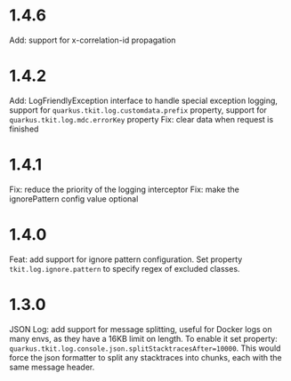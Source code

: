 # 1.4.6 

Add: support for x-correlation-id propagation

# 1.4.2

Add: LogFriendlyException interface to handle special exception logging, support for `quarkus.tkit.log.customdata.prefix` property, support for `quarkus.tkit.log.mdc.errorKey` property
Fix: clear data when request is finished

# 1.4.1

Fix: reduce the priority of the logging interceptor
Fix: make the ignorePattern config value optional

# 1.4.0

Feat: add support for ignore pattern configuration. Set property `tkit.log.ignore.pattern` to specify regex of excluded classes.
# 1.3.0

JSON Log: add support for message splitting, useful for Docker logs on many envs, as they have a 16KB limit on length.
To enable it set property: `quarkus.tkit.log.console.json.splitStacktracesAfter=10000`. This would force the json formatter to split any stacktraces into chunks, each with the same message header.
